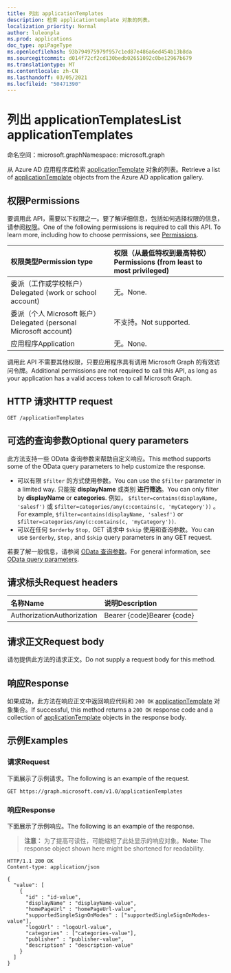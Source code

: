 ```yaml
---
title: 列出 applicationTemplates
description: 检索 applicationtemplate 对象的列表。
localization_priority: Normal
author: luleonpla
ms.prod: applications
doc_type: apiPageType
ms.openlocfilehash: 93b794975979f957c1ed87e486a6ed454b13b8da
ms.sourcegitcommit: d014f72cf2cd130bedb02651092c0be12967b679
ms.translationtype: MT
ms.contentlocale: zh-CN
ms.lasthandoff: 03/05/2021
ms.locfileid: "50471390"
---
```

# <a name="list-applicationtemplates"></a><span data-ttu-id="35dfd-103">列出 applicationTemplates</span><span class="sxs-lookup"><span data-stu-id="35dfd-103">List applicationTemplates</span></span>

<span data-ttu-id="35dfd-104">命名空间：microsoft.graph</span><span class="sxs-lookup"><span data-stu-id="35dfd-104">Namespace: microsoft.graph</span></span>

<span data-ttu-id="35dfd-105">从 Azure AD 应用程序库检索 [applicationTemplate](../resources/applicationtemplate.md) 对象的列表。</span><span class="sxs-lookup"><span data-stu-id="35dfd-105">Retrieve a list of [applicationTemplate](../resources/applicationtemplate.md) objects from the Azure AD application gallery.</span></span>

## <a name="permissions"></a><span data-ttu-id="35dfd-106">权限</span><span class="sxs-lookup"><span data-stu-id="35dfd-106">Permissions</span></span>

<span data-ttu-id="35dfd-p101">要调用此 API，需要以下权限之一。要了解详细信息，包括如何选择权限的信息，请参阅[权限](/graph/permissions-reference)。</span><span class="sxs-lookup"><span data-stu-id="35dfd-p101">One of the following permissions is required to call this API. To learn more, including how to choose permissions, see [Permissions](/graph/permissions-reference).</span></span>

| <span data-ttu-id="35dfd-109">权限类型</span><span class="sxs-lookup"><span data-stu-id="35dfd-109">Permission type</span></span>                        | <span data-ttu-id="35dfd-110">权限（从最低特权到最高特权）</span><span class="sxs-lookup"><span data-stu-id="35dfd-110">Permissions (from least to most privileged)</span></span> |
| :------------------------------------- | :------------------------------------------ |
| <span data-ttu-id="35dfd-111">委派（工作或学校帐户）</span><span class="sxs-lookup"><span data-stu-id="35dfd-111">Delegated (work or school account)</span></span>     | <span data-ttu-id="35dfd-112">无。</span><span class="sxs-lookup"><span data-stu-id="35dfd-112">None.</span></span>                                       |
| <span data-ttu-id="35dfd-113">委派（个人 Microsoft 帐户）</span><span class="sxs-lookup"><span data-stu-id="35dfd-113">Delegated (personal Microsoft account)</span></span> | <span data-ttu-id="35dfd-114">不支持。</span><span class="sxs-lookup"><span data-stu-id="35dfd-114">Not supported.</span></span>                              |
| <span data-ttu-id="35dfd-115">应用程序</span><span class="sxs-lookup"><span data-stu-id="35dfd-115">Application</span></span>                            | <span data-ttu-id="35dfd-116">无。</span><span class="sxs-lookup"><span data-stu-id="35dfd-116">None.</span></span>                                       |

<span data-ttu-id="35dfd-117">调用此 API 不需要其他权限，只要应用程序具有调用 Microsoft Graph 的有效访问令牌。</span><span class="sxs-lookup"><span data-stu-id="35dfd-117">Additional permissions are not required to call this API, as long as your application has a valid access token to call Microsoft Graph.</span></span>

## <a name="http-request"></a><span data-ttu-id="35dfd-118">HTTP 请求</span><span class="sxs-lookup"><span data-stu-id="35dfd-118">HTTP request</span></span>

<!-- { "blockType": "ignored" } -->

```http
GET /applicationTemplates
```

## <a name="optional-query-parameters"></a><span data-ttu-id="35dfd-119">可选的查询参数</span><span class="sxs-lookup"><span data-stu-id="35dfd-119">Optional query parameters</span></span>

<span data-ttu-id="35dfd-120">此方法支持一些 OData 查询参数来帮助自定义响应。</span><span class="sxs-lookup"><span data-stu-id="35dfd-120">This method supports some of the OData query parameters to help customize the response.</span></span>

- <span data-ttu-id="35dfd-121">可以有限 `$filter` 的方式使用参数。</span><span class="sxs-lookup"><span data-stu-id="35dfd-121">You can use the `$filter` parameter in a limited way.</span></span> <span data-ttu-id="35dfd-122">只能按 **displayName** 或类别 **进行筛选**。</span><span class="sxs-lookup"><span data-stu-id="35dfd-122">You can only filter by **displayName** or **categories**.</span></span> <span data-ttu-id="35dfd-123">例如， `$filter=contains(displayName, 'salesf')` 或 `$filter=categories/any(c:contains(c, 'myCategory'))` 。</span><span class="sxs-lookup"><span data-stu-id="35dfd-123">For example, `$filter=contains(displayName, 'salesf')` or `$filter=categories/any(c:contains(c, 'myCategory'))`.</span></span>
- <span data-ttu-id="35dfd-124">可以在任何 `$orderby` `$top,` GET 请求中 `$skip` 使用和查询参数。</span><span class="sxs-lookup"><span data-stu-id="35dfd-124">You can use `$orderby`, `$top,` and `$skip` query parameters in any GET request.</span></span>

<span data-ttu-id="35dfd-125">若要了解一般信息，请参阅 [OData 查询参数](/graph/query-parameters)。</span><span class="sxs-lookup"><span data-stu-id="35dfd-125">For general information, see [OData query parameters](/graph/query-parameters).</span></span>

## <a name="request-headers"></a><span data-ttu-id="35dfd-126">请求标头</span><span class="sxs-lookup"><span data-stu-id="35dfd-126">Request headers</span></span>

| <span data-ttu-id="35dfd-127">名称</span><span class="sxs-lookup"><span data-stu-id="35dfd-127">Name</span></span>          | <span data-ttu-id="35dfd-128">说明</span><span class="sxs-lookup"><span data-stu-id="35dfd-128">Description</span></span>   |
| :------------ | :------------ |
| <span data-ttu-id="35dfd-129">Authorization</span><span class="sxs-lookup"><span data-stu-id="35dfd-129">Authorization</span></span> | <span data-ttu-id="35dfd-130">Bearer {code}</span><span class="sxs-lookup"><span data-stu-id="35dfd-130">Bearer {code}</span></span> |

## <a name="request-body"></a><span data-ttu-id="35dfd-131">请求正文</span><span class="sxs-lookup"><span data-stu-id="35dfd-131">Request body</span></span>

<span data-ttu-id="35dfd-132">请勿提供此方法的请求正文。</span><span class="sxs-lookup"><span data-stu-id="35dfd-132">Do not supply a request body for this method.</span></span>

## <a name="response"></a><span data-ttu-id="35dfd-133">响应</span><span class="sxs-lookup"><span data-stu-id="35dfd-133">Response</span></span>

<span data-ttu-id="35dfd-134">如果成功，此方法在响应正文中返回响应代码和 `200 OK` [applicationTemplate](../resources/applicationtemplate.md) 对象集合。</span><span class="sxs-lookup"><span data-stu-id="35dfd-134">If successful, this method returns a `200 OK` response code and a collection of [applicationTemplate](../resources/applicationtemplate.md) objects in the response body.</span></span>

## <a name="examples"></a><span data-ttu-id="35dfd-135">示例</span><span class="sxs-lookup"><span data-stu-id="35dfd-135">Examples</span></span>

### <a name="request"></a><span data-ttu-id="35dfd-136">请求</span><span class="sxs-lookup"><span data-stu-id="35dfd-136">Request</span></span>

<span data-ttu-id="35dfd-137">下面展示了示例请求。</span><span class="sxs-lookup"><span data-stu-id="35dfd-137">The following is an example of the request.</span></span>

<!-- {
  "blockType": "request",
  "name": "get_applicationtemplates"
}-->

```msgraph-interactive
GET https://graph.microsoft.com/v1.0/applicationTemplates
```

### <a name="response"></a><span data-ttu-id="35dfd-138">响应</span><span class="sxs-lookup"><span data-stu-id="35dfd-138">Response</span></span>

<span data-ttu-id="35dfd-139">下面展示了示例响应。</span><span class="sxs-lookup"><span data-stu-id="35dfd-139">The following is an example of the response.</span></span>

> <span data-ttu-id="35dfd-140">**注意：** 为了提高可读性，可能缩短了此处显示的响应对象。</span><span class="sxs-lookup"><span data-stu-id="35dfd-140">**Note:** The response object shown here might be shortened for readability.</span></span>

<!-- {
  "blockType": "response",
  "truncated": true,
  "@odata.type": "microsoft.graph.applicationTemplate",
  "isCollection": true
} -->

```http
HTTP/1.1 200 OK
Content-type: application/json

{
  "value": [
    {
      "id" : "id-value",
      "displayName" : "displayName-value",
      "homePageUrl" : "homePageUrl-value",
      "supportedSingleSignOnModes" : ["supportedSingleSignOnModes-value"],
      "logoUrl" : "logoUrl-value",
      "categories" : ["categories-value"],
      "publisher" : "publisher-value",
      "description" : "description-value"
    }
  ]
}
```

<!-- uuid: 16cd6b66-4b1a-43a1-adaf-3a886856ed98
2019-02-04 14:57:30 UTC -->
<!-- {
  "type": "#page.annotation",
  "description": "List applicationTemplates",
  "keywords": "",
  "section": "documentation",
  "tocPath": ""
}-->
